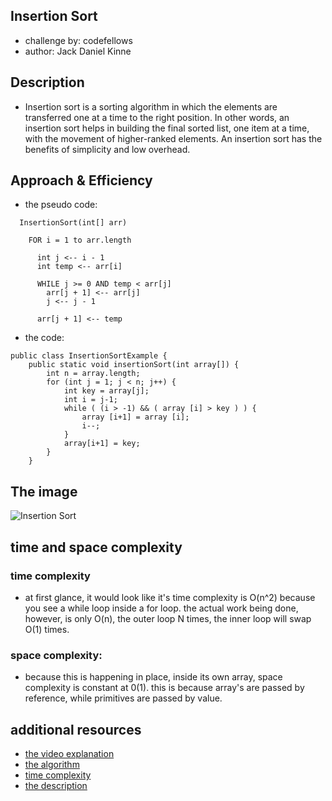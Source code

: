 ## Insertion Sort
- challenge by: codefellows
- author: Jack Daniel Kinne

## Description
- Insertion sort is a sorting algorithm in which the elements are 
transferred one at a time to the right position. In other words, an insertion sort helps in building the final sorted list, one item at a time, with the movement of higher-ranked elements. 
An insertion sort has the benefits of simplicity and low overhead.

## Approach & Efficiency
- the pseudo code:
```
  InsertionSort(int[] arr)
  
    FOR i = 1 to arr.length
    
      int j <-- i - 1
      int temp <-- arr[i]
      
      WHILE j >= 0 AND temp < arr[j]
        arr[j + 1] <-- arr[j]
        j <-- j - 1
        
      arr[j + 1] <-- temp
```
- the code:
```$xslt
public class InsertionSortExample {  
    public static void insertionSort(int array[]) {  
        int n = array.length;  
        for (int j = 1; j < n; j++) {  
            int key = array[j];  
            int i = j-1;  
            while ( (i > -1) && ( array [i] > key ) ) {  
                array [i+1] = array [i];  
                i--;  
            }  
            array[i+1] = key;  
        }  
    }  
```
## The image
![Insertion Sort](/assets/insertion-sort.png)

## time and space complexity

### time complexity
- at first glance, it would look like it's time complexity is O(n^2) because you see
a while loop inside a for loop.  the actual work being done, however,
is only O(n), the outer loop N times, the inner loop will swap O(1) times.
### space complexity: 
- because this is happening in place, inside its own array,
space complexity is constant at 0(1).  this is because array's are passed
by reference, while primitives are passed by value.

## additional resources
- [the video explanation](https://www.youtube.com/watch?v=lCDZ0IprFw4)
- [the algorithm](https://www.javatpoint.com/insertion-sort-in-java#targetText=Insertion%20is%20good%20for%20small,void%20insertionSort(int%20array%5B%5D)%20%7B)
- [time complexity](https://www.geeksforgeeks.org/time-complexity-insertion-sort-inversions/#targetText=Therefore%20overall%20time%20complexity%20of,is%20sorted%20in%20reverse%20order.)
- [the description](https://www.techopedia.com/definition/20039/insertion-sort#targetText=Insertion%20sort%20is%20a%20sorting,movement%20of%20higher%2Dranked%20elements.)
